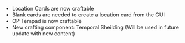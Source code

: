 - Location Cards are now craftable
- Blank cards are needed to create a location card from the GUI
- OP Tempad is now craftable
- New crafting component: Temporal Sheilding (Will be used in future update with new content)